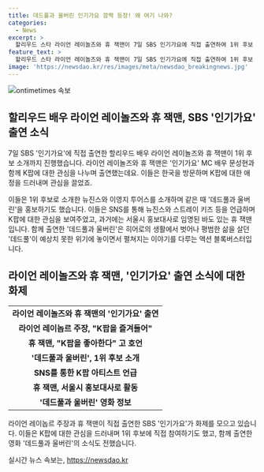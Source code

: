 ```yaml
---
title: 데드풀과 울버린 인기가요 깜짝 등장! 왜 여기 나와?
categories:
  - News
excerpt: >
  할리우드 스타 라이언 레이놀즈와 휴 잭맨이 7일 SBS 인기가요에 직접 출연하여 1위 후보 발표에 참여했다. 그들은 K팵에 대한 애정을 드러내며 뉴진스와 이영지 투어스를 직접 소개하고, 자신들이 출연한 영화 데드풀과 울버린을 홍보했다. 이들의 K팝 아티스트에 대한 관심과 함께 과거에 서울시 홍보대사로 임명되는 등 한국에 대한 친한파로 알려진 점도 주목받고 있다.
feature_text: >
  할리우드 스타 라이언 레이놀즈와 휴 잭맨이 7일 SBS 인기가요에 직접 출연하여 1위 후보 발표에 참여했다. 그들은 K팵에 대한 애정을 드러내며 뉴진스와 이영지 투어스를 직접 소개하고, 자신들이 출연한 영화 데드풀과 울버린을 홍보했다. 이들의 K팝 아티스트에 대한 관심과 함께 과거에 서울시 홍보대사로 임명되는 등 한국에 대한 친한파로 알려진 점도 주목받고 있다.
image: 'https://newsdao.kr/res/images/meta/newsdao_breakingnews.jpg'
---
```


<p><img src="https://newsdao.kr/res/images/meta/newsdao_breakingnews.jpg" alt="ontimetimes 속보" /></p>

<h2 data-ke-size="size26">할리우드 배우 라이언 레이놀즈와 휴 잭맨, SBS '인기가요' 출연 소식</h2>

<p data-ke-size="size16">7일 SBS '인기가요'에 직접 출연한 할리우드 배우 라이언 레이놀즈와 휴 잭맨이 1위 후보 소개까지 진행했습니다. 라이언 레이놀즈와 휴 잭맨은 '인기가요' MC 배우 문성현과 함께 K팝에 대한 관심을 나누며 출연했는데요. 이들은 한국을 방문하며 K팝에 대한 애정을 드러내며 관심을 끌었죠.</p>

<p data-ke-size="size16">이들은 1위 후보로 소개한 뉴진스와 이영지 투어스를 소개하며 같은 때 '데드풀과 울버린'을 홍보하기도 했습니다. 이들은 SNS를 통해 뉴진스와 스트레이 키즈 등을 언급하며 K팝에 대한 관심을 보여주었고, 과거에는 서울시 홍보대사로 임명된 바도 있는 휴 잭맨입니다. 함께 출연한 '데드풀과 울버린'은 히어로의 생활에서 벗어나 평범한 삶을 살던 '데드풀'이 예상치 못한 위기에 놓이면서 펼쳐지는 이야기를 다루는 액션 블록버스터입니다.</p>

<h2 data-ke-size="size26">라이언 레이놀즈와 휴 잭맨, '인기가요' 출연 소식에 대한 화제</h2>

<table>
  <tr>
    <td style="text-align: center; height: 17px;"><b>라이언 레이놀즈와 휴 잭맨의 '인기가요' 출연</b></td>
  </tr>
  <tr>
    <td style="text-align: center; height: 17px;"><b>라이언 레이놉르 주장, "K팝을 즐겨들어"</b></td>
  </tr>
  <tr>
    <td style="text-align: center; height: 17px;"><b>휴 잭맨, "K팝을 좋아한다" 고 호언</b></td>
  </tr>
  <tr>
    <td style="text-align: center; height: 17px;"><b>'데드풀과 울버린', 1위 후보 소개</b></td>
  </tr>
  <tr>
    <td style="text-align: center; height: 17px;"><b>SNS를 통한 K팝 아티스트 언급</b></td>
  </tr>
  <tr>
    <td style="text-align: center; height: 17px;"><b>휴 잭맨, 서울시 홍보대사로 활동</b></td>
  </tr>
  <tr>
    <td style="text-align: center; height: 17px;"><b>'데드풀과 울버린' 영화 정보</b></td>
  </tr>
</table>

<p data-ke-size="size16">라이언 레이놉르 주장과 휴 잭맨이 직접 출연한 SBS '인기가요'가 화제를 모으고 있습니다. 이들은 K팝에 대한 관심을 드러내며 1위 후보에 직접 참여하기도 했고, 함께 출연한 영화 '데드풀과 울버린'의 소식도 전했습니다.</p>
실시간 뉴스 속보는, <a href="https://newsdao.kr" rel="dofollow">https://newsdao.kr</a>



